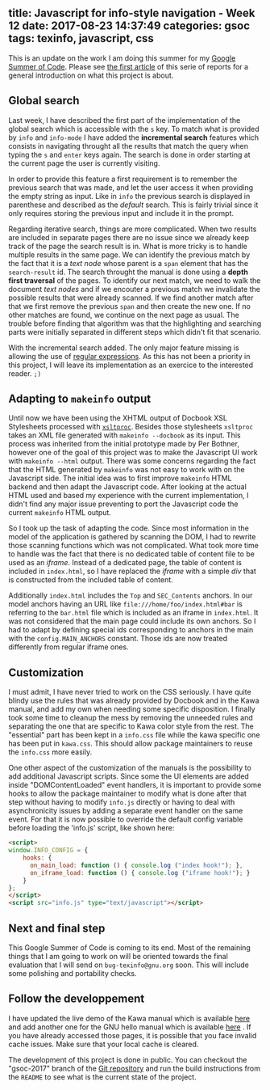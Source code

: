 title: Javascript for info-style navigation - Week 12
date: 2017-08-23 14:37:49
categories: gsoc
tags: texinfo, javascript, css
---

This is an update on the work I am doing this summer for my [Google Summer of Code](https://summerofcode.withgoogle.com/projects/#6199074135998464).  Please see [the first article](http://mathieu.lirzin.emi.u-bordeaux.fr/2017/06/03/gsoc2017-1/) of this serie of reports for a general introduction on what this project is about.

## Global search 

Last week, I have described the first part of the implementation of the global search which is accessible with the `s` key.  To match what is provided by `info` and `info-mode` I have added the **incremental search** features which consists in navigating throught all the results that match the query when typing the `s` and `enter` keys again.  The search is done in order starting at the current page the user is currently visiting.

In order to provide this feature a first requirement is to remember the previous search that was made, and let the user access it when providing the empty string as input.  Like in `info` the previous search is displayed in parenthese and described as the *default* search.  This is fairly trivial since it only requires storing the previous input and include it in the prompt.

Regarding iterative search, things are more complicated.  When two results are included in separate pages there are no issue since we already keep track of the page the search result is in.  What is more tricky is to handle multiple results in the same page.  We can identify the previous match by the fact that it is a *text node* whose parent is a `span` element that has the `search-result` id.  The search throught the manual is done using a **depth first traversal** of the pages. To identify our next match, we need to walk the document *text nodes* and if we encouter a previous match we invalidate the possible results that were already scanned. If we find another match after that  we first remove the previous `span` and then create the new one.  If no other matches are found, we continue on the next page as usual.  The trouble before finding that algorithm was that the highlighting and searching parts were initially separated in different steps which didn't fit that scenario.

With the incremental search added.  The only major feature missing is allowing the use of [regular expressions](https://en.wikipedia.org/wiki/Regular_expression).  As this has not been a priority in this project, I will leave its implementation as an exercice to the interested reader.  `;)`

## Adapting to `makeinfo` output

Until now we have been using the XHTML output of Docbook XSL Stylesheets processed with [`xsltproc`](http://xmlsoft.org/XSLT/xsltproc.html).  Besides those stylesheets `xsltproc` takes an XML file generated with `makeinfo --docbook` as its input.  This process was inherited from the initial prototype made by Per Bothner, however one of the goal of this project was to make the Javascript UI work with `makeinfo --html` output.  There was some concerns regarding the fact that the HTML generated by `makeinfo` was not easy to work with on the Javascript side.  The initial idea was to first improve `makeinfo` HTML backend and then adapt the Javascript code.  After looking at the actual HTML used and based my experience with the current implementation, I didn't find any major issue preventing to port the Javascript code the current `makeinfo` HTML output.

So I took up the task of adapting the code.  Since most information in the model of the application is gathered by scanning the DOM, I had to rewrite those scanning functions which was not complicated.  What took more time to handle was the fact that there is no dedicated table of content file to be used as an *iframe*.  Instead of a dedicated page, the table of content is included in `index.html`, so I have replaced the *iframe* with a simple *div* that is constructed from the included table of content.

Additionally `index.html` includes the `Top` and `SEC_Contents` anchors.  In our model anchors having an URL like `file:///home/foo/index.html#bar` is referring to the `bar.html` file which is included as an iframe in `index.html`.  It was not considered that the main page could include its own anchors.  So I had to adapt by defining special ids corresponding to anchors in the main with the `config.MAIN_ANCHORS` constant.  Those ids are now treated differently from regular iframe ones.

## Customization

I must admit, I have never tried to work on the CSS seriously.  I have quite blindy use the rules that was already provided by Docbook and in the Kawa manual, and add my own when needing some specific disposition.  I finally took some time to cleanup the mess by removing the unneeded rules and separating the one that are specific to Kawa color style from the rest.  The "essential" part has been kept in a `info.css` file while the kawa specific one has been put in `kawa.css`.  This should allow package maintainers to reuse the `info.css` more easily.

One other aspect of the customization of the manuals is the possibility to add additional Javascript scripts.  Since some the UI elements are added inside "DOMContentLoaded" event handlers, it is important to provide some hooks to allow the package maintainer to modify what is done after that step without having to modify `info.js` directly or having to deal with asynchronicity issues by adding a separate event handler on the same event.  For that it is now possible to override the default config variable before loading the 'info.js' script, like shown here:

```html
<script>
window.INFO_CONFIG = {
    hooks: { 
      on_main_load: function () { console.log ("index hook!"); },
      on_iframe_load: function () { console.log ("iframe hook!"); }
    }
};
</script>
<script src="info.js" type="text/javascript"></script>
```

## Next and final step

This Google Summer of Code is coming to its end.  Most of the remaining things that I am going to work on will be oriented towards the final evaluation that I will send on `bug-texinfo@gnu.org` soon.  This will include some polishing and portability checks.

## Follow the developpement

I have updated the live demo of the Kawa manual which is available [here](https://www.gnu.org/software/texinfo/gsoc-2017-js-example/kawa) and add another one for the GNU hello manual which is available [here](https://www.gnu.org/software/texinfo/gsoc-2017-js-example/hello) .  If you have already accessed those pages, it is possible that you face invalid cache issues.  Make sure that your local cache is cleared.

The development of this project is done in public.  You can checkout the "gsoc-2017" branch of the [Git repository](https://git.savannah.gnu.org/git/texinfo.git) and run the build instructions from the `README` to see what is the current state of the project.
